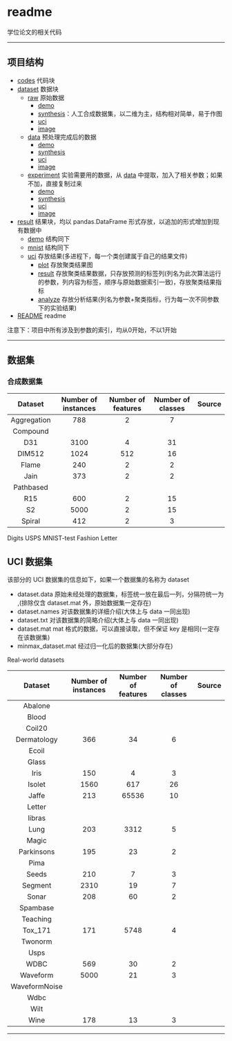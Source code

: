 # readme

学位论文的相关代码

---

## 项目结构

* [codes](codes) 代码块
* [dataset](dataset) 数据块
  * [raw](dataset/raw) 原始数据
    * [demo](dataset/raw/demo/)
    * [synthesis](dataset/raw/synthesis/)：人工合成数据集，以二维为主，结构相对简单，易于作图
    * [uci](dataset/raw/uci)
    * [image](dataset/raw/image/)
  * [data](dataset/data) 预处理完成后的数据
    * [demo](dataset/data/demo/)
    * [synthesis](dataset/data/synthesis/)
    * [uci](dataset/data/uci)
    * [image](dataset/data/image/)
  * [experiment](dataset/experiment/) 实验需要用的数据，从 [data](dataset/data/) 中提取，加入了相关参数；如果不加，直接复制过来
    * [demo](dataset/experiment/demo/)
    * [synthesis](dataset/experiment/synthesis/)
    * [uci](dataset/experiment/uci)
    * [image](dataset/experiment/image/)
* [result](result) 结果块，均以 pandas.DataFrame 形式存放，以追加的形式增加到现有数据中
  * [demo](result/demo) 结构同下
  * [mnist](result/mnist) 结构同下
  * [uci](result/uci) 存放结果(多进程下，每一个类创建属于自己的结果文件)
    * [plot](result/demo/plot) 存放聚类结果图
    * [result](result/demo/result) 存放聚类结果数据，只存放预测的标签列(列名为此次算法运行的参数，列内容为标签，顺序与原始数据索引一致)，存放聚类结果指标
    * [analyze](result/demo/analyze) 存放分析结果(列名为参数+聚类指标，行为每一次不同参数下的实验结果)
* [README](README.md) readme

注意下：项目中所有涉及到参数的索引，均从0开始，不以1开始

---

## 数据集

### 合成数据集

|   Dataset   | Number of instances | Number of  features | Number of classes | Source |
| :---------: | :-----------------: | :-----------------: | :---------------: | :----: |
| Aggregation |         788         |          2          |         7         |        |
|  Compound  |                    |                    |                  |        |
|     D31     |        3100        |          4          |        31        |        |
|   DIM512   |        1024        |         512         |        16        |        |
|    Flame    |         240         |          2          |         2         |        |
|    Jain    |         373         |          2          |         2         |        |
|  Pathbased  |                    |                    |                  |        |
|     R15     |         600         |          2          |        15        |        |
|     S2     |        5000        |          2          |        15        |        |
|   Spiral   |         412         |          2          |         3         |        |

Digits
USPS
MNIST-test
Fashion
Letter

## UCI 数据集

该部分的 UCI 数据集的信息如下，如果一个数据集的名称为 dataset

* dataset.data 原始未经处理的数据集，标签统一放在最后一列，分隔符统一为 ,(排除仅含 dataset.mat 外，原始数据集一定存在)
* dataset.names 对该数据集的详细介绍(大体上与 data 一同出现)
* dataset.txt 对该数据集的简略介绍(大体上与 data 一同出现)
* dataset.mat mat 格式的数据，可以直接读取，但不保证 key 是相同(一定存在该数据集)
* minmax_dataset.mat 经过归一化后的数据集(大部分存在)

Real-world datasets

|    Dataset    | Number of instances | Number of  features | Number of classes | Source |
| :-----------: | :-----------------: | :-----------------: | :---------------: | :----: |
|    Abalone    |                    |                    |                  |        |
|     Blood     |                    |                    |                  |        |
|    Coil20    |                    |                    |                  |        |
|  Dermatology  |         366         |         34         |         6         |        |
|     Ecoil     |                    |                    |                  |        |
|     Glass     |                    |                    |                  |        |
|     Iris     |         150         |          4          |         3         |        |
|    Isolet    |        1560        |         617         |        26        |        |
|     Jaffe     |         213         |        65536        |        10        |        |
|    Letter    |                    |                    |                  |        |
|    libras    |                    |                    |                  |        |
|     Lung     |         203         |        3312        |         5         |        |
|     Magic     |                    |                    |                  |        |
|  Parkinsons  |         195         |         23         |         2         |        |
|     Pima     |                    |                    |                  |        |
|     Seeds     |         210         |          7          |         3         |        |
|    Segment    |        2310        |         19         |         7         |        |
|     Sonar     |         208         |         60         |         2         |        |
|   Spambase   |                    |                    |                  |        |
|   Teaching   |                    |                    |                  |        |
|    Tox_171    |         171         |        5748        |         4         |        |
|    Twonorm    |                    |                    |                  |        |
|     Usps     |                    |                    |                  |        |
|     WDBC     |         569         |         30         |         2         |        |
|   Waveform   |        5000        |         21         |         3         |        |
| WaveformNoise |                    |                    |                  |        |
|     Wdbc     |                    |                    |                  |        |
|     Wilt     |                    |                    |                  |        |
|     Wine     |         178         |         13         |         3         |        |

---

